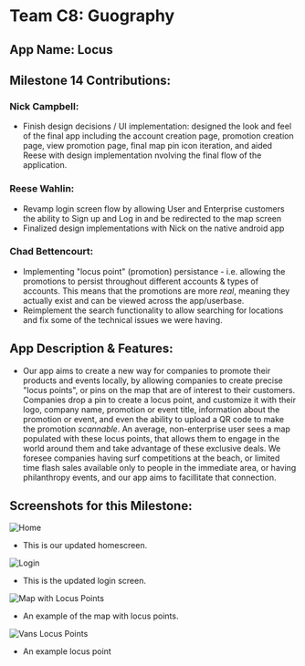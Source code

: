 # Team C8: Guography
## App Name: Locus
## Milestone 14 Contributions:
### Nick Campbell:
- Finish design decisions / UI implementation: designed the look and feel of the final app including the account creation page, promotion creation page, view promotion page, final map pin icon iteration, and aided Reese with design implementation nvolving the final flow of the application.

### Reese Wahlin:
- Revamp login screen flow by allowing User and Enterprise customers the ability to Sign up and Log in and be redirected to the map screen
- Finalized design implementations with Nick on the native android app

### Chad Bettencourt:
- Implementing "locus point" (promotion) persistance - i.e. allowing the promotions to persist throughout different accounts & types of accounts. This means that the promotions are more _real_, meaning they actually exist and can be viewed across the app/userbase.
- Reimplement the search functionality to allow searching for locations and fix some of the technical issues we were having.

## App Description & Features:
- Our app aims to create a new way for companies to promote their products and events locally, by allowing companies to create precise "locus points", or pins on the map that are of interest to their customers. Companies drop a pin to create a locus point, and customize it with their logo, company name, promotion or event title, information about the promotion or event, and even the ability to upload a QR code to make the promotion _scannable_. An average, non-enterprise user sees a map populated with these locus points, that allows them to engage in the world around them and take advantage of these exclusive deals. We foresee companies having surf competitions at the beach, or limited time flash sales available only to people in the immediate area, or having philanthropy events, and our app aims to facillitate that connection.

## Screenshots for this Milestone:
![Home](https://github.com/reesewahlin/COGS121-Guography/blob/master/storyboards/home.png)
- This is our updated homescreen.

![Login](https://github.com/reesewahlin/COGS121-Guography/blob/master/storyboards/login.png)
- This is the updated login screen.

![Map with Locus Points](https://github.com/reesewahlin/COGS121-Guography/blob/master/storyboards/MapWithLocusPoints.png)
- An example of the map with locus points.

![Vans Locus Points](https://github.com/reesewahlin/COGS121-Guography/blob/master/storyboards/VansLocusPoint.png)
- An example locus point
